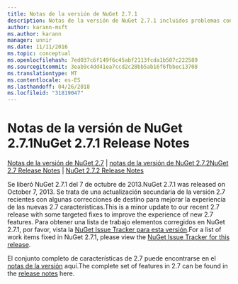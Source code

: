 ```yaml
---
title: Notas de la versión de NuGet 2.7.1
description: Notas de la versión de NuGet 2.7.1 incluidos problemas conocidos, correcciones de errores, las funciones agregadas y dcr.
author: karann-msft
ms.author: karann
manager: unnir
ms.date: 11/11/2016
ms.topic: conceptual
ms.openlocfilehash: 7ed037c6f149f6c45abf2113fcda1b507c222589
ms.sourcegitcommit: 3eab9c4dd41ea7ccd2c28bb5ab16f6fbbec13708
ms.translationtype: MT
ms.contentlocale: es-ES
ms.lasthandoff: 04/26/2018
ms.locfileid: "31819047"
---
```

# <a name="nuget-271-release-notes"></a><span data-ttu-id="b6a3a-103">Notas de la versión de NuGet 2.7.1</span><span class="sxs-lookup"><span data-stu-id="b6a3a-103">NuGet 2.7.1 Release Notes</span></span>

<span data-ttu-id="b6a3a-104">[Notas de la versión de NuGet 2.7](../release-notes/nuget-2.7.md) | [notas de la versión de NuGet 2.7.2](../release-notes/nuget-2.7.2.md)</span><span class="sxs-lookup"><span data-stu-id="b6a3a-104">[NuGet 2.7 Release Notes](../release-notes/nuget-2.7.md) | [NuGet 2.7.2 Release Notes](../release-notes/nuget-2.7.2.md)</span></span>

<span data-ttu-id="b6a3a-105">Se liberó NuGet 2.7.1 del 7 de octubre de 2013.</span><span class="sxs-lookup"><span data-stu-id="b6a3a-105">NuGet 2.7.1 was released on October 7, 2013.</span></span>  <span data-ttu-id="b6a3a-106">Se trata de una actualización secundaria de la versión 2.7 recientes con algunas correcciones de destino para mejorar la experiencia de las nuevas 2.7 características.</span><span class="sxs-lookup"><span data-stu-id="b6a3a-106">This is a minor update to our recent 2.7 release with some targeted fixes to improve the experience of new 2.7 features.</span></span> <span data-ttu-id="b6a3a-107">Para obtener una lista de trabajo elementos corregidos en NuGet 2.7.1, por favor, vista la [NuGet Issue Tracker para esta versión](http://nuget.codeplex.com/workitem/list/advanced?keyword=&status=Closed&type=All&priority=All&release=NuGet%202.7.1&assignedTo=All&component=All&sortField=LastUpdatedDate&sortDirection=Descending&page=0).</span><span class="sxs-lookup"><span data-stu-id="b6a3a-107">For a list of work items fixed in NuGet 2.7.1, please view the [NuGet Issue Tracker for this release](http://nuget.codeplex.com/workitem/list/advanced?keyword=&status=Closed&type=All&priority=All&release=NuGet%202.7.1&assignedTo=All&component=All&sortField=LastUpdatedDate&sortDirection=Descending&page=0).</span></span>

<span data-ttu-id="b6a3a-108">El conjunto completo de características de 2.7 puede encontrarse en el [notas de la versión](../release-notes/nuget-2.7.md) aquí.</span><span class="sxs-lookup"><span data-stu-id="b6a3a-108">The complete set of features in 2.7 can be found in the [release notes](../release-notes/nuget-2.7.md) here.</span></span>
